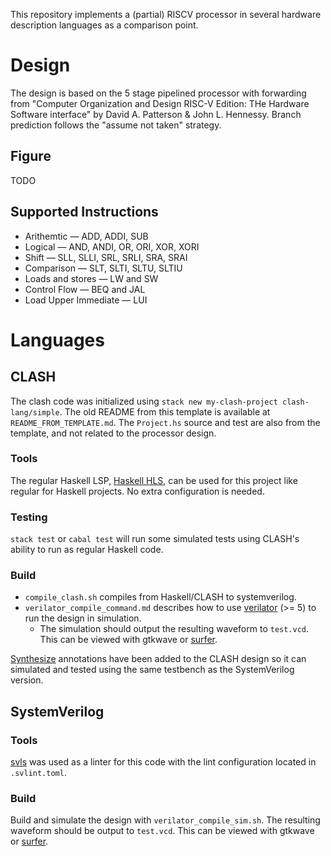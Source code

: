 This repository implements a (partial) RISCV processor in several hardware description languages as a comparison point.

# Design

The design is based on the 5 stage pipelined processor with forwarding from "Computer Organization and Design RISC-V Edition: THe Hardware Software interface" by David A. Patterson & John L. Hennessy. Branch prediction follows the "assume not taken" strategy.

## Figure

TODO

## Supported Instructions

- Arithemtic — ADD, ADDI, SUB
- Logical — AND, ANDI, OR, ORI, XOR, XORI
- Shift — SLL, SLLI, SRL, SRLI, SRA, SRAI
- Comparison — SLT, SLTI, SLTU, SLTIU
- Loads and stores — LW and SW
- Control Flow — BEQ and JAL
- Load Upper Immediate — LUI

# Languages
## CLASH
The clash code was initialized using `stack new my-clash-project clash-lang/simple`. The old README from this template is available at `README_FROM_TEMPLATE.md`. The `Project.hs` source and test are also from the template, and not related to the processor design.

### Tools
The regular Haskell LSP, [Haskell HLS](https://github.com/haskell/haskell-language-server), can be used for this project like regular for Haskell projects. No extra configuration is needed.

### Testing
`stack test` or `cabal test` will run some simulated tests using CLASH's ability to run as regular Haskell code.

### Build
- `compile_clash.sh` compiles from Haskell/CLASH to systemverilog.
- `verilator_compile_command.md` describes how to use [verilator](https://www.veripool.org/verilator/) (>= 5) to run the design in simulation.
    - The simulation should output the resulting waveform to `test.vcd`. This can be viewed with gtkwave or [surfer](https://gitlab.com/surfer-project/surfer).


[Synthesize](https://hackage-content.haskell.org/package/clash-prelude-1.8.2/docs/Clash-Annotations-TopEntity.html) annotations have been added to the CLASH design so it can simulated and tested using the same testbench as the SystemVerilog version.

## SystemVerilog

### Tools
[svls](https://github.com/dalance/svls-vscode) was used as a linter for this code with the lint configuration located in `.svlint.toml`.

### Build
Build and simulate the design with `verilator_compile_sim.sh`. The resulting waveform should be output to `test.vcd`. This can be viewed with gtkwave or [surfer](https://gitlab.com/surfer-project/surfer).


